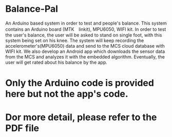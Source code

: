 # Balance-Pal
An Arduino based system in order to test and people's balance.
This system contains an Arduino board (MTK　linkit), MPU6050, WIFI kit.
In order to test the user's balance, the user will be asked to stand on single foot, with this system being set on his knee.
The system will keep recording the accelerometer's(MPU6050) data and send to the MCS cloud database with WIFI kit.
We also develop an Android app which downloads the sensor data from the MCS and analyzes it with the embedded algorithm.
Eventually, the user will get rated about his balance by the app. 

# Only the Arduino code is provided here but not the app's code.

# Dor more detail, please refer to the PDF file
